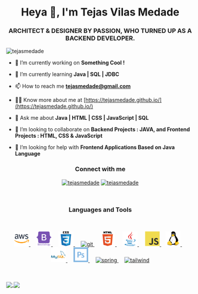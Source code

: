 
<!--
**TejasMedade/TejasMedade** is a ✨ _special_ ✨ repository because its `README.md` (this file) appears on your GitHub profile.

Here are some ideas to get you started:

- 🔭 I’m currently working on ...
- 🌱 I’m currently learning ...
- 👯 I’m looking to collaborate on ...
- 🤔 I’m looking for help with ...
- 💬 Ask me about ...
- 📫 How to reach me: ...
- 😄 Pronouns: ...
- ⚡ Fun fact: ...
-->


<h1 align="center">Heya 👋, I'm Tejas Vilas Medade</h1>
<h3 align="center">ARCHITECT & DESIGNER BY PASSION, WHO TURNED UP AS A BACKEND DEVELOPER.</h3>

<p align="left"> <img src="https://komarev.com/ghpvc/?username=tejasmedade&label=Profile%20views&color=0e75b6&style=flat" alt="tejasmedade" /> </p>

- 🔭 I’m currently working on **Something Cool !**

- 🌱 I’m currently learning **Java | SQL | JDBC**

- 📫 How to reach me **tejasmedade@gmail.com**

- 👨‍💻 Know more about me at [https://tejasmedade.github.io/](https://tejasmedade.github.io/)

- 💬 Ask me about **Java | HTML | CSS | JavaScript | SQL**

- 👯 I’m looking to collaborate on **Backend Projects : JAVA, and Frontend Projects : HTML, CSS & JavaScript**

- 🤝 I’m looking for help with **Frontend Applications Based on Java Language**

<h3 align="center">Connect with me</h3>
<p align="center">
<a href="https://twitter.com/tejasmedade" target="blank"><img align="center" src="https://raw.githubusercontent.com/rahuldkjain/github-profile-readme-generator/master/src/images/icons/Social/twitter.svg" alt="tejasmedade" height="30" width="40" /></a>
<a href="https://linkedin.com/in/tejasmedade" target="blank"><img align="center" src="https://raw.githubusercontent.com/rahuldkjain/github-profile-readme-generator/master/src/images/icons/Social/linked-in-alt.svg" alt="tejasmedade" height="30" width="40" /></a>
</p>

<br/>


<h3 align="center">Languages and Tools</h3>
<br/>
<p align="center"> <a href="https://aws.amazon.com" target="_blank" rel="noreferrer"> <img src="https://raw.githubusercontent.com/devicons/devicon/master/icons/amazonwebservices/amazonwebservices-original-wordmark.svg" alt="aws" width="40" height="40"/> </a>  &nbsp;   &nbsp; <a href="https://getbootstrap.com" target="_blank" rel="noreferrer"> <img src="https://raw.githubusercontent.com/devicons/devicon/master/icons/bootstrap/bootstrap-plain-wordmark.svg" alt="bootstrap" width="40" height="40"/> </a>  &nbsp;  &nbsp; <a href="https://www.w3schools.com/css/" target="_blank" rel="noreferrer"> <img src="https://raw.githubusercontent.com/devicons/devicon/master/icons/css3/css3-original-wordmark.svg" alt="css3" width="40" height="40"/> </a>  &nbsp;  &nbsp; <a href="https://git-scm.com/" target="_blank" rel="noreferrer"> <img src="https://www.vectorlogo.zone/logos/git-scm/git-scm-icon.svg" alt="git" width="40" height="40"/> </a> &nbsp;  &nbsp; <a href="https://www.w3.org/html/" target="_blank" rel="noreferrer"> <img src="https://raw.githubusercontent.com/devicons/devicon/master/icons/html5/html5-original-wordmark.svg" alt="html5" width="40" height="40"/> </a> &nbsp;  &nbsp; <a href="https://www.java.com" target="_blank" rel="noreferrer"> <img src="https://raw.githubusercontent.com/devicons/devicon/master/icons/java/java-original.svg" alt="java" width="40" height="40"/> </a> &nbsp;  &nbsp; <a href="https://developer.mozilla.org/en-US/docs/Web/JavaScript" target="_blank" rel="noreferrer"> <img src="https://raw.githubusercontent.com/devicons/devicon/master/icons/javascript/javascript-original.svg" alt="javascript" width="40" height="40"/> </a>   &nbsp;&nbsp; <a href="https://www.linux.org/" target="_blank" rel="noreferrer"> <img src="https://raw.githubusercontent.com/devicons/devicon/master/icons/linux/linux-original.svg" alt="linux" width="40" height="40"/> </a> &nbsp;  &nbsp; <a href="https://www.mysql.com/" target="_blank" rel="noreferrer"> <img src="https://raw.githubusercontent.com/devicons/devicon/master/icons/mysql/mysql-original-wordmark.svg" alt="mysql" width="40" height="40"/> </a>  &nbsp; &nbsp; <a href="https://www.photoshop.com/en" target="_blank" rel="noreferrer"> <img src="https://raw.githubusercontent.com/devicons/devicon/master/icons/photoshop/photoshop-line.svg" alt="photoshop" width="40" height="40"/> </a>  &nbsp; &nbsp; <a href="https://spring.io/" target="_blank" rel="noreferrer"> <img src="https://www.vectorlogo.zone/logos/springio/springio-icon.svg" alt="spring" width="40" height="40"/> </a> &nbsp; &nbsp;  <a href="https://tailwindcss.com/" target="_blank" rel="noreferrer"> <img src="https://www.vectorlogo.zone/logos/tailwindcss/tailwindcss-icon.svg" alt="tailwind" width="40" height="40"/> </a> </p>

<br/>
<br/>

<a href="[https://github.com/anuraghazra/github-readme-stats](https://github-readme-streak-stats.herokuapp.com/?user=tejasmedade&)">
  <img align="center" src="https://github-readme-stats.vercel.app/api/pin/?username=anuraghazra&repo=github-readme-stats" />
</a>
<a href="[https://github.com/anuraghazra/convoychat](https://github-readme-stats.vercel.app/api?username=tejasmedade&show_icons=true&locale=en)">
  <img align="center" src="https://github-readme-stats.vercel.app/api/pin/?username=anuraghazra&repo=convoychat" />
</a>







